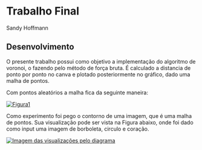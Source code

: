 # Trabalho Final
Sandy Hoffmann

## Desenvolvimento

O presente trabalho possui como objetivo a implementação do algoritmo de voronoi, o fazendo pelo método de força bruta. É calculado a distancia de ponto por ponto no canva e plotado posteriormente no gráfico, dado uma malha de pontos.

Com pontos aleatórios a malha fica da seguinte maneira:

[![Figura1](https://cdn.discordapp.com/attachments/806645227782668329/1257865716359762060/image.png?ex=6685f63c&is=6684a4bc&hm=20a1a0c871d8b425bb414b85dedb43449fbd9955b15865304e34611edd09f942&)](Figura1)

Como experimento foi pego o contorno de uma imagem, que é uma malha de pontos. Sua visualização pode ser vista na Figura abaixo, onde foi dado como input uma imagem de borboleta, circulo e coração.

[![Imagem das visualizações pelo diagrama](https://cdn.discordapp.com/attachments/488430985717874688/1257854116290629672/image.png?ex=6685eb6f&is=668499ef&hm=d14f90065a3b4ce005631230aad6daf44b22cb8001da00e9cac1411901e0d4fd&)](borboleta_simples.png)
